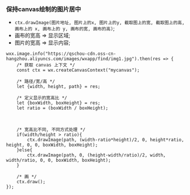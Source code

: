 ### 保持canvas绘制的图片居中
* `ctx.drawImage(图片地址, 图片上的x, 图片上的y, 截取图上的宽, 截取图上的高, 画布上的 x, 画布上的 y, 画布的宽, 画布的高)`;
* 画布的宽高 => 显示区域;
* 图片的宽高 => 显示内容;
```
wxx.image.info("https://qschou-cdn.oss-cn-hangzhou.aliyuncs.com/images/wxapp/find/img1.jpg").then(res => {
    /* 获取 canvas 上下文 */
    const ctx = wx.createCanvasContext("mycanvas");

    /* 路径/宽/高 */
    let {width, height, path} = res;

    /* 定义显示的宽高比 */
    let {boxWidth, boxHeight} = res;
    let ratio = (boxWidth / boxHeight);



    /* 宽高比不同, 不同方式处理 */
    if(width/height > ratio){
        ctx.drawImage(path, (width-ratio*height)/2, 0, height*ratio, height, 0, 0, boxWidth, boxHeight);
    }else{
        ctx.drawImage(path, 0, (height-width/ratio)/2, width, width/ratio, 0, 0, boxWidth, boxHeight);
    }

    /* 画 */
    ctx.draw();
});
```
